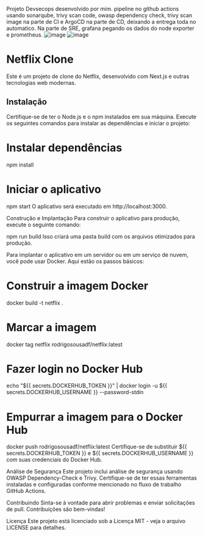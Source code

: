 Projeto Devsecops desenvolvido por mim. 
pipeline no github actions usando sonarqube, trivy scan code, owasp dependency check, trivy scan image na parte de CI e ArgoCD na parte de CD, deixando a entrega toda no automatico. 
Na parte de SRE, grafana pegando os dados do node exporter e prometheus. 
![image](https://github.com/rodrigosousadf/Netflix/assets/44593480/1c27199b-3220-40f5-a1c8-1af27662e48e)
![image](https://github.com/rodrigosousadf/Netflix/assets/44593480/db34040c-4e60-4286-96b7-94c98976d7c6)



# Netflix Clone

Este é um projeto de clone do Netflix, desenvolvido com Next.js e outras tecnologias web modernas.

## Instalação

Certifique-se de ter o Node.js e o npm instalados em sua máquina. Execute os seguintes comandos para instalar as dependências e iniciar o projeto:

# Instalar dependências
npm install

# Iniciar o aplicativo

npm start
O aplicativo será executado em http://localhost:3000.

Construção e Implantação
Para construir o aplicativo para produção, execute o seguinte comando:

npm run build
Isso criará uma pasta build com os arquivos otimizados para produção.

Para implantar o aplicativo em um servidor ou em um serviço de nuvem, você pode usar Docker. Aqui estão os passos básicos:

# Construir a imagem Docker
docker build -t netflix .

# Marcar a imagem
docker tag netflix rodrigosousadf/netflix:latest

# Fazer login no Docker Hub
echo "${{ secrets.DOCKERHUB_TOKEN }}" | docker login -u ${{ secrets.DOCKERHUB_USERNAME }} --password-stdin

# Empurrar a imagem para o Docker Hub
docker push rodrigosousadf/netflix:latest
Certifique-se de substituir ${{ secrets.DOCKERHUB_TOKEN }} e ${{ secrets.DOCKERHUB_USERNAME }} com suas credenciais do Docker Hub.

Análise de Segurança
Este projeto inclui análise de segurança usando OWASP Dependency-Check e Trivy. Certifique-se de ter essas ferramentas instaladas e configuradas conforme mencionado no fluxo de trabalho GitHub Actions.

Contribuindo
Sinta-se à vontade para abrir problemas e enviar solicitações de pull. Contribuições são bem-vindas!

Licença
Este projeto está licenciado sob a Licença MIT - veja o arquivo LICENSE para detalhes.

